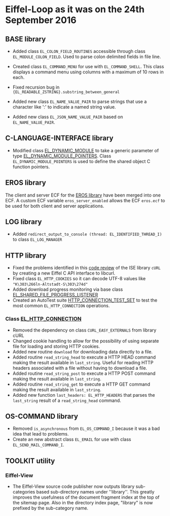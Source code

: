 # Eiffel-Loop as it was on the 24th September 2016

## BASE library
* Added class `EL_COLON_FIELD_ROUTINES` accessible through class `EL_MODULE_COLON_FIELD`. Used to parse colon delimited fields in file line.

* Created class `EL_COMMAND_MENU` for use with `EL_COMMAND_SHELL`. This class displays a command menu using columns with a maximum of 10 rows in each.

* Fixed recursion bug in `{EL_READABLE_ZSTRING}.substring_between_general`

* Added new class `EL_NAME_VALUE_PAIR` to parse strings that use a character like ':' to indicate a named string value.
* Added new class `EL_JSON_NAME_VALUE_PAIR` based on `EL_NAME_VALUE_PAIR`.
 
## C-LANGUAGE-INTERFACE library
* Modified class [EL_DYNAMIC_MODULE](http://www.eiffel-loop.com/library/language_interface/C/class-index.html#EL_DYNAMIC_MODULE) to take a generic parameter of type [EL_DYNAMIC_MODULE_POINTERS](http://www.eiffel-loop.com/library/language_interface/C/class-index.html#EL_DYNAMIC_MODULE_POINTERS). Class `EL_DYNAMIC_MODULE_POINTERS` is used to define the shared object C function pointers.

## EROS library
The client and server ECF for the [EROS library](http://www.eiffel-loop.com/library/network/eros/class-index.html) have been merged into one ECF. A custom ECF variable `eros_server_enabled` allows the ECF `eros.ecf` to be used for both client and server applications.

## LOG library
* Added `redirect_output_to_console (thread: EL_IDENTIFIED_THREAD_I)` to class `EL_LOG_MANAGER`

## HTTP library

* Fixed the problems identified in this [code review](https://groups.google.com/forum/#!topic/eiffel-users/5rXQC2sQNZU) of the ISE library `cURL` by creating a new Eiffel C API interface to libcurl.
* Fixed class `EL_HTTP_COOKIES` so it can decode UTF-8 values like `"K\303\266ln-Altstadt-S\303\274d"`
* Added download progress monitoring via base class [EL_SHARED_FILE_PROGRESS_LISTENER](http://www.eiffel-loop.com/library/base/runtime/class-index.html#EL_SHARED_FILE_PROGRESS_LISTENER)
* Created an AutoTest suite [HTTP_CONNECTION_TEST_SET](http://www.eiffel-loop.com/test/source/test/http/http_connection_test_set.html) to test the most common `EL_HTTP_CONNECTION` operations.

### Class [EL_HTTP_CONNECTION](http://www.eiffel-loop.com/library/network/protocol/http/class-index.html#EL_HTTP_CONNECTION)

* Removed the dependency on class `CURL_EASY_EXTERNALS` from library cURL
* Changed cookie handling to allow for the possibility of using separate file for loading and storing HTTP cookies.
* Added new routine `download` for downloading data directly to a file.
* Added routine `read_string_head` to execute a HTTP HEAD command making the result available in `last_string`. Useful for reading HTTP headers associated with a file without having to download a file.
* Added routine `read_string_post` to execute a HTTP POST command making the result available in `last_string`.
* Added routine `read_string_get` to execute a HTTP GET command making the result available in `last_string`.
* Added new function `last_headers: EL_HTTP_HEADERS` that parses the `last_string` result of a `read_string_head` command.

## OS-COMMAND library
* Removed `is_asynchronous` from `EL_OS_COMMAND_I` because it was a bad idea that lead to problems.
* Create an new abstract class `EL_EMAIL` for use with class `EL_SEND_MAIL_COMMAND_I`.

## TOOLKIT utility

### Eiffel-View

* The Eiffel-View source code publisher now outputs library sub-categories based sub-directory names under ''library''. This greatly improves the usefulness of the document fragment index at the top of the sitemap page. Also in the directory index page, "library" is now prefixed by the sub-category name.
